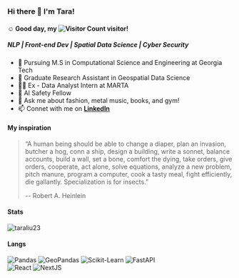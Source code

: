 ### Hi there 👋 I'm Tara!

#### ☺️ Good day, my ![Visitor Count](https://profile-counter.glitch.me/drunken-boat/count.svg) visitor!

##### NLP | Front-end Dev | Spatial Data Science | Cyber Security

- 🐝 Pursuing M.S in Computational Science and Engineering at Georgia Tech
- 🌱 Graduate Research Assistant in Geospatial Data Science
- 👩‍💻 Ex - Data Analyst Intern at MARTA
- 🧷 AI Safety Fellow
- 💬 Ask me about fashion, metal music, books, and gym! 
- 📫 Connet with me on **[LinkedIn](https://www.linkedin.com/in/tara-tingyu-liu/)**



#### My inspiration
> “A human being should be able to change a diaper, plan an invasion, butcher a hog, conn a ship, design a building, write a sonnet, balance accounts, build a wall, set a bone, comfort the dying, take orders, give orders, cooperate, act alone, solve equations, analyze a new problem, pitch manure, program a computer, cook a tasty meal, fight efficiently, die gallantly. Specialization is for insects.”
> 
> -- Robert A. Heinlein

#### Stats
<p><img align="mid" src="https://github-readme-stats.vercel.app/api?username=taraliu23" alt="taraliu23" /></p>

#### Langs

![Pandas](https://img.shields.io/badge/Pandas-150458?style=flat-square&logo=pandas&logoColor=white)
![GeoPandas](https://img.shields.io/badge/GeoPandas-139C5A?style=flat-square&logo=geopandas&logoColor=white)
![Scikit-Learn](https://img.shields.io/badge/sklearn-F7931E?style=flat-square&logo=scikit-learn&logoColor=white)
![FastAPI](https://img.shields.io/badge/FastAPI-009688?style=flat-square&logo=fastapi&logoColor=white)
<br>
![React](https://img.shields.io/badge/React-61DAFB?style=flat-square&logo=react&logoColor=grey)
![NextJS](https://img.shields.io/badge/NextJS-000000?style=flat-square&logo=next.js&logoColor=white)
<br>
